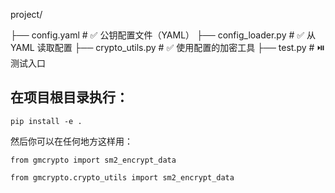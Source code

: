 project/

├── config.yaml             # ✅ 公钥配置文件（YAML）
├── config_loader.py        # ✅ 从 YAML 读取配置
├── crypto_utils.py         # ✅ 使用配置的加密工具
├── test.py                 # ⏯️ 测试入口




## 在项目根目录执行：

`pip install -e .`

然后你可以在任何地方这样用：

`from gmcrypto import sm2_encrypt_data`

`from gmcrypto.crypto_utils import sm2_encrypt_data`

